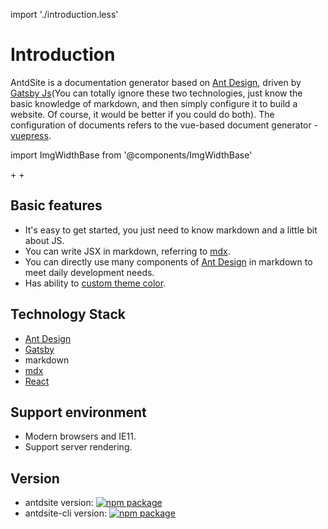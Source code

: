 import './introduction.less'

# Introduction

AntdSite is a documentation generator based on [Ant Design](https://ant.design), driven by [Gatsby Js](https://www.gatsbyjs.org/)(You can totally ignore these two technologies, just know the basic knowledge of markdown, and then simply configure it to build a website. Of course, it would be better if you could do both). The configuration of documents refers to the vue-based document generator - [vuepress](https://vuepress.vuejs.org/config/).

import ImgWidthBase from '@components/ImgWidthBase'

<div class="pic-plus">
  <ImgWidthBase url="antd-icon.svg" width={150} />
   <span>+</span>
  <ImgWidthBase url="react-icon.svg" width={150}/>
    <span>+</span> 
  <ImgWidthBase url="gatsby-icon-144x144.png" width={150}/>
</div>

## Basic features

- It's easy to get started, you just need to know markdown and a little bit about JS.
- You can write JSX in markdown, referring to [mdx](https://github.com/mdx-js/mdx).
- You can directly use many components of [Ant Design](https://ant.design/components/button/) in markdown to meet daily development needs.
- Has ability to [custom theme color](../default-theme-config#cutom-theme-color).

## Technology Stack

- [Ant Design](https://ant.design/docs/react/introduce)
- [Gatsby](https://www.gatsbyjs.org/)
- markdown
- [mdx](https://github.com/mdx-js/mdx)
- [React](https://reactjs.org/)

## Support environment

- Modern browsers and IE11.
- Support server rendering.

## Version

- antdsite version: [![npm package](https://img.shields.io/npm/v/antdsite.svg?style=flat-square)](https://www.npmjs.org/package/antdsite)
- antdsite-cli version: [![npm package](https://img.shields.io/npm/v/antdsite-cli.svg?style=flat-square)](https://www.npmjs.org/package/antdsite-cli)
